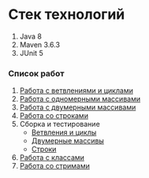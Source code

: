 
# Стек технологий

1. Java 8
2. Maven 3.6.3
3. JUnit 5

### Список работ


1. [Работа с ветвлениями и циклами](basic-learn/src/main/java/ru/nshi/learn/Work1)
2. [Работа с одномерными массивами](basic-learn/src/main/java/ru/nshi/learn/Work2)
3. [Работа с двумерными массивами](basic-learn/src/main/java/ru/nshi/learn/Work3)
4. [Работа со строками](basic-learn/src/main/java/ru/nshi/learn/Work4)
5. Сборка и тестирование
   - [Ветвления и циклы](basic-learn/src/test/java/ru/nshi/learn/Tests/Work5tests/Task1Test.java)
   - [Двумерные массивы](basic-learn/src/test/java/ru/nshi/learn/Tests/Work5tests/Task2Test.java)
   - [Строки](basic-learn/src/test/java/ru/nshi/learn/Tests/Work5tests/Task3Test.java)
6. [Работа с классами](src/main/java/ru/nshi/learn/Work6)
7. [Работа со стримами](src/main/java/ru/nshi/learn/Work7)
